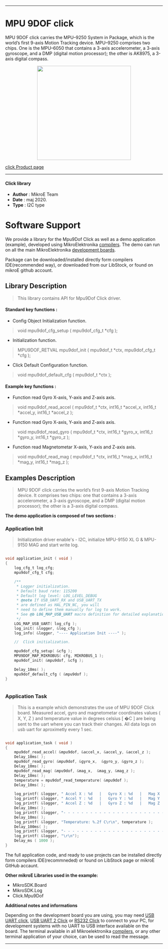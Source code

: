 
---
# MPU 9DOF click

MPU 9DOF click carries the MPU–9250 System in Package, which is the world’s first 9-axis Motion Tracking device. MPU–9250 comprises two chips. One is the MPU–6050 that contains a 3-axis accelerometer, a 3-axis gyroscope, and a DMP (digital motion processor); the other is AK8975, a 3-axis digital compass. 

<p align="center">
  <img src="https://download.mikroe.com/images/click_for_ide/mpu9dof_click.png" height=300px>
</p>


[click Product page](https://www.mikroe.com/mpu-9dof-click)

---


#### Click library 

- **Author**        : MikroE Team
- **Date**          : maj 2020.
- **Type**          : I2C type


# Software Support

We provide a library for the Mpu9Dof Click 
as well as a demo application (example), developed using MikroElektronika 
[compilers](https://shop.mikroe.com/compilers). 
The demo can run on all the main MikroElektronika [development boards](https://shop.mikroe.com/development-boards).

Package can be downloaded/installed directly form compilers IDE(recommended way), or downloaded from our LibStock, or found on mikroE github account. 

## Library Description

> This library contains API for Mpu9Dof Click driver.

#### Standard key functions :

- Config Object Initialization function.
> void mpu9dof_cfg_setup ( mpu9dof_cfg_t *cfg ); 
 
- Initialization function.
> MPU9DOF_RETVAL mpu9dof_init ( mpu9dof_t *ctx, mpu9dof_cfg_t *cfg );

- Click Default Configuration function.
> void mpu9dof_default_cfg ( mpu9dof_t *ctx );


#### Example key functions :

- Function read Gyro X-axis, Y-axis and Z-axis axis.
> void mpu9dof_read_accel ( mpu9dof_t *ctx, int16_t *accel_x, int16_t *accel_y, int16_t *accel_z );
 
- Function read Gyro X-axis, Y-axis and Z-axis axis.
> void mpu9dof_read_gyro ( mpu9dof_t *ctx, int16_t *gyro_x, int16_t *gyro_y, int16_t *gyro_z );

- Function read Magnetometar X-axis, Y-axis and Z-axis axis.
> void mpu9dof_read_mag ( mpu9dof_t *ctx, int16_t *mag_x, int16_t *mag_y, int16_t *mag_z );

## Examples Description

> MPU 9DOF click carries the world’s first 9-axis Motion Tracking device. It comprises two chips: one that contains 
> a 3-axis accelerometer, a 3-axis gyroscope, and a DMP (digital motion processor); 
> the other is a 3-axis digital compass. 

**The demo application is composed of two sections :**

### Application Init 

> Initialization driver enable's - I2C, initialize MPU-9150 XL G & MPU-9150 MAG and start write log.

```c

void application_init ( void )
{
    log_cfg_t log_cfg;
    mpu9dof_cfg_t cfg;

    /** 
     * Logger initialization.
     * Default baud rate: 115200
     * Default log level: LOG_LEVEL_DEBUG
     * @note If USB_UART_RX and USB_UART_TX 
     * are defined as HAL_PIN_NC, you will 
     * need to define them manually for log to work. 
     * See @b LOG_MAP_USB_UART macro definition for detailed explanation.
     */
    LOG_MAP_USB_UART( log_cfg );
    log_init( &logger, &log_cfg );
    log_info( &logger, "---- Application Init ----" );

    //  Click initialization.

    mpu9dof_cfg_setup( &cfg );
    MPU9DOF_MAP_MIKROBUS( cfg, MIKROBUS_1 );
    mpu9dof_init( &mpu9dof, &cfg );

    Delay_10ms( );
    mpu9dof_default_cfg ( &mpu9dof );
}
  
```

### Application Task

> This is a example which demonstrates the use of MPU 9DOF Click board.
> Measured accel, gyro and magnetometar coordinates values ( X, Y, Z )
> and temperature value in degrees celsius [ �C ] are being sent to the uart where you can track their changes.
> All data logs on usb uart for aproximetly every 1 sec. 

```c

void application_task ( void )
{
    mpu9dof_read_accel( &mpu9dof, &accel_x, &accel_y, &accel_z );
    Delay_10ms( );
    mpu9dof_read_gyro( &mpu9dof, &gyro_x,  &gyro_y, &gyro_z );
    Delay_10ms( );
    mpu9dof_read_mag( &mpu9dof, &mag_x,  &mag_y, &mag_z );
    Delay_10ms( );
    temperature = mpu9dof_read_temperature( &mpu9dof );
    Delay_10ms( );

    log_printf( &logger, " Accel X : %d   |   Gyro X : %d   |   Mag X : %d \r\n", accel_x, gyro_x, mag_x );
    log_printf( &logger, " Accel Y : %d   |   Gyro Y : %d   |   Mag Y : %d \r\n", accel_y, gyro_y, mag_y );
    log_printf( &logger, " Accel Z : %d   |   Gyro Z : %d   |   Mag Z : %d \r\n", accel_z, gyro_z, mag_z );
    Delay_10ms( );
    log_printf( &logger, "- - - - - - - - - - - - - - - - - - - - - - - - - - - - - -\r\n" );
    Delay_10ms( );
    log_printf( &logger, "Temperature: %.2f C\r\n", temperature );
    Delay_100ms( );
    log_printf( &logger, "- - - - - - - - - - - - - - - - - - - - - - - - - - - - - -\r\n" );
    log_printf( &logger, "\r\n");
    Delay_ms ( 1000 );
}  

```


The full application code, and ready to use projects can be  installed directly form compilers IDE(recommneded) or found on LibStock page or mikroE GitHub accaunt.

**Other mikroE Libraries used in the example:** 

- MikroSDK.Board
- MikroSDK.Log
- Click.Mpu9Dof

**Additional notes and informations**

Depending on the development board you are using, you may need 
[USB UART click](https://shop.mikroe.com/usb-uart-click), 
[USB UART 2 Click](https://shop.mikroe.com/usb-uart-2-click) or 
[RS232 Click](https://shop.mikroe.com/rs232-click) to connect to your PC, for 
development systems with no UART to USB interface available on the board. The 
terminal available in all Mikroelektronika 
[compilers](https://shop.mikroe.com/compilers), or any other terminal application 
of your choice, can be used to read the message.



---
